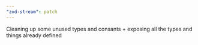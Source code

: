 ```yaml
---
"zod-stream": patch
---
```


Cleaning up some unused types and consants + exposing all the types and things already defined
